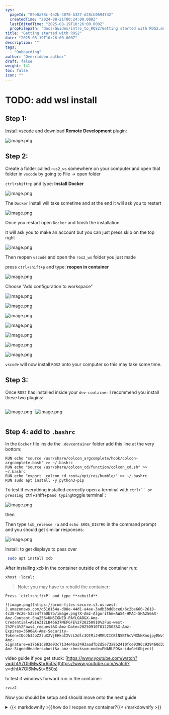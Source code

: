 ```yaml
---
sys:
  pageId: "89e0a78c-4e2b-4070-b327-d28cb0694742"
  createdTime: "2024-08-21T00:24:00.000Z"
  lastEditedTime: "2025-08-19T10:26:00.000Z"
  propFilepath: "docs/Guides/intro_to_ROS2/Getting started with ROS2.md"
title: "Getting started with ROS2"
date: "2025-08-19T10:26:00.000Z"
description: ""
tags:
  - "Onboarding"
author: "Overridden author"
draft: false
weight: 141
toc: false
icon: ""
---
```


# TODO: add wsl install

## Step 1:

[Install vscode](https://code.visualstudio.com/download) and download **Remote Development** plugin:

![image.png](https://prod-files-secure.s3.us-west-2.amazonaws.com/d518164a-d88e-44d1-a4ee-3adb3bd8bce0/efb52993-1881-4a40-b95e-6f020334f022/image.png?X-Amz-Algorithm=AWS4-HMAC-SHA256&X-Amz-Content-Sha256=UNSIGNED-PAYLOAD&X-Amz-Credential=ASIAZI2LB4666G7TJMUF%2F20250910%2Fus-west-2%2Fs3%2Faws4_request&X-Amz-Date=20250910T012242Z&X-Amz-Expires=3600&X-Amz-Security-Token=IQoJb3JpZ2luX2VjEHkaCXVzLXdlc3QtMiJIMEYCIQDXSH1y5rRAr4%2BF9FjbDXfPyJdyfJfQ7kQJRTmLS631HQIhAJ%2FLYMzbNgabD%2B9pv21Yz00JKKXbE3P5P01iPQ2InmoVKogECOL%2F%2F%2F%2F%2F%2F%2F%2F%2F%2FwEQABoMNjM3NDIzMTgzODA1Igxk4KCE7kWLhb0k8rkq3ANKSiaslwllIfCFZSQyS1taHh2XssB%2BvMNv0YYpTNHCRtZgqokSbAJEWEQj092bB52Q%2FLHpvnYrB%2FnYv%2FPgmqGHJDKl3V0CvSxi8b%2FM9OqjvsZvNgovVZ7VdL0SzZBVMxZf%2FewgJrJaPTB7BxXO1fWDL5Q0RmWHviGFLWm6Tl8wu%2F9eBsNE0TPdJx9sasVL1KuFVZl%2F%2FH%2FPXTTD%2BpvtfcowRi48QiD%2F%2Fctbd4sM4FptIzzjFVlYEEIRTg6zlq%2F0B5jfc2j%2BBDrpMVobCmuRafZ6rkyWuBy2MuLDAccg%2FZ89WgI7UTJxZIABtbRe2sDF82ZlpzBibIUSWQ4Tk5zkz%2FLAan6Z%2Fk44BvN1%2BazxpQEwsd2sWVj6IMkBveRagfU4%2FnkHa%2BHjjo9trx8OAYAqIWCHOXYem68c5nqZzqAeEJLNE7yoJedd9Qj6KWA9%2FWqkWr1YS%2BU2r0xytTkm910NjYr83AOthWu1CgF7YDhjbW%2FGshqA8J0iBDV7McLf95HDz9zfnwptz99Z0xNw%2BtMtZ56YsDs1qYs5KvQAsvbbUD7vdIBMEpeh%2Fy7zj29g47VK6RxNzkxx7JR3HXxiLcSYWCjByeFPUZ7GSdmtP8VB%2BJ%2Bnix01r3cG4bq5DHCm%2BDDKi4PGBjqkAcu1eYyKJCVV%2B%2BbTLrqSf5hEmV1OulgpQ7JDke9PS0RFMf7%2BE6TQOuco3wprobb1wMQpviSl27RZALZKUfRt7CgGhIY1DQwyFdDbRFt2PnyqVlR747NfniLnvRevGu5vrJaBV6HFYqw5mZmr9yIqCNJzv1DVvz6UX6pQKKHOY23SHZpL7zsh7e50rk78uukP7Bu9dhNid%2Bh4wfxhEvHc9ZEOGQWH&X-Amz-Signature=37c9eedff1412de68bcb2d23f6f34f5b4f0300f81106b5f9ff5ee890d1546637&X-Amz-SignedHeaders=host&x-amz-checksum-mode=ENABLED&x-id=GetObject)

## Step 2:

Create a folder called `ros2_ws` somewhere on your computer and open that folder in `vscode` by going to File → open folder 

`ctrl+shift+p` and type: **Install Docker**

![image.png](https://prod-files-secure.s3.us-west-2.amazonaws.com/d518164a-d88e-44d1-a4ee-3adb3bd8bce0/2269dc0e-1cd5-47ff-bceb-c04ad9b2eab0/image.png?X-Amz-Algorithm=AWS4-HMAC-SHA256&X-Amz-Content-Sha256=UNSIGNED-PAYLOAD&X-Amz-Credential=ASIAZI2LB4666G7TJMUF%2F20250910%2Fus-west-2%2Fs3%2Faws4_request&X-Amz-Date=20250910T012242Z&X-Amz-Expires=3600&X-Amz-Security-Token=IQoJb3JpZ2luX2VjEHkaCXVzLXdlc3QtMiJIMEYCIQDXSH1y5rRAr4%2BF9FjbDXfPyJdyfJfQ7kQJRTmLS631HQIhAJ%2FLYMzbNgabD%2B9pv21Yz00JKKXbE3P5P01iPQ2InmoVKogECOL%2F%2F%2F%2F%2F%2F%2F%2F%2F%2FwEQABoMNjM3NDIzMTgzODA1Igxk4KCE7kWLhb0k8rkq3ANKSiaslwllIfCFZSQyS1taHh2XssB%2BvMNv0YYpTNHCRtZgqokSbAJEWEQj092bB52Q%2FLHpvnYrB%2FnYv%2FPgmqGHJDKl3V0CvSxi8b%2FM9OqjvsZvNgovVZ7VdL0SzZBVMxZf%2FewgJrJaPTB7BxXO1fWDL5Q0RmWHviGFLWm6Tl8wu%2F9eBsNE0TPdJx9sasVL1KuFVZl%2F%2FH%2FPXTTD%2BpvtfcowRi48QiD%2F%2Fctbd4sM4FptIzzjFVlYEEIRTg6zlq%2F0B5jfc2j%2BBDrpMVobCmuRafZ6rkyWuBy2MuLDAccg%2FZ89WgI7UTJxZIABtbRe2sDF82ZlpzBibIUSWQ4Tk5zkz%2FLAan6Z%2Fk44BvN1%2BazxpQEwsd2sWVj6IMkBveRagfU4%2FnkHa%2BHjjo9trx8OAYAqIWCHOXYem68c5nqZzqAeEJLNE7yoJedd9Qj6KWA9%2FWqkWr1YS%2BU2r0xytTkm910NjYr83AOthWu1CgF7YDhjbW%2FGshqA8J0iBDV7McLf95HDz9zfnwptz99Z0xNw%2BtMtZ56YsDs1qYs5KvQAsvbbUD7vdIBMEpeh%2Fy7zj29g47VK6RxNzkxx7JR3HXxiLcSYWCjByeFPUZ7GSdmtP8VB%2BJ%2Bnix01r3cG4bq5DHCm%2BDDKi4PGBjqkAcu1eYyKJCVV%2B%2BbTLrqSf5hEmV1OulgpQ7JDke9PS0RFMf7%2BE6TQOuco3wprobb1wMQpviSl27RZALZKUfRt7CgGhIY1DQwyFdDbRFt2PnyqVlR747NfniLnvRevGu5vrJaBV6HFYqw5mZmr9yIqCNJzv1DVvz6UX6pQKKHOY23SHZpL7zsh7e50rk78uukP7Bu9dhNid%2Bh4wfxhEvHc9ZEOGQWH&X-Amz-Signature=7fb47daece22cc5605bf67c8f7d19f683fecbb02808278add69a2b1b28c0461f&X-Amz-SignedHeaders=host&x-amz-checksum-mode=ENABLED&x-id=GetObject)

The `Docker` install will take sometime and at the end it will ask you to restart

![image.png](https://prod-files-secure.s3.us-west-2.amazonaws.com/d518164a-d88e-44d1-a4ee-3adb3bd8bce0/ed233f78-be33-4b1f-b89c-9c346c0e961e/image.png?X-Amz-Algorithm=AWS4-HMAC-SHA256&X-Amz-Content-Sha256=UNSIGNED-PAYLOAD&X-Amz-Credential=ASIAZI2LB4666G7TJMUF%2F20250910%2Fus-west-2%2Fs3%2Faws4_request&X-Amz-Date=20250910T012242Z&X-Amz-Expires=3600&X-Amz-Security-Token=IQoJb3JpZ2luX2VjEHkaCXVzLXdlc3QtMiJIMEYCIQDXSH1y5rRAr4%2BF9FjbDXfPyJdyfJfQ7kQJRTmLS631HQIhAJ%2FLYMzbNgabD%2B9pv21Yz00JKKXbE3P5P01iPQ2InmoVKogECOL%2F%2F%2F%2F%2F%2F%2F%2F%2F%2FwEQABoMNjM3NDIzMTgzODA1Igxk4KCE7kWLhb0k8rkq3ANKSiaslwllIfCFZSQyS1taHh2XssB%2BvMNv0YYpTNHCRtZgqokSbAJEWEQj092bB52Q%2FLHpvnYrB%2FnYv%2FPgmqGHJDKl3V0CvSxi8b%2FM9OqjvsZvNgovVZ7VdL0SzZBVMxZf%2FewgJrJaPTB7BxXO1fWDL5Q0RmWHviGFLWm6Tl8wu%2F9eBsNE0TPdJx9sasVL1KuFVZl%2F%2FH%2FPXTTD%2BpvtfcowRi48QiD%2F%2Fctbd4sM4FptIzzjFVlYEEIRTg6zlq%2F0B5jfc2j%2BBDrpMVobCmuRafZ6rkyWuBy2MuLDAccg%2FZ89WgI7UTJxZIABtbRe2sDF82ZlpzBibIUSWQ4Tk5zkz%2FLAan6Z%2Fk44BvN1%2BazxpQEwsd2sWVj6IMkBveRagfU4%2FnkHa%2BHjjo9trx8OAYAqIWCHOXYem68c5nqZzqAeEJLNE7yoJedd9Qj6KWA9%2FWqkWr1YS%2BU2r0xytTkm910NjYr83AOthWu1CgF7YDhjbW%2FGshqA8J0iBDV7McLf95HDz9zfnwptz99Z0xNw%2BtMtZ56YsDs1qYs5KvQAsvbbUD7vdIBMEpeh%2Fy7zj29g47VK6RxNzkxx7JR3HXxiLcSYWCjByeFPUZ7GSdmtP8VB%2BJ%2Bnix01r3cG4bq5DHCm%2BDDKi4PGBjqkAcu1eYyKJCVV%2B%2BbTLrqSf5hEmV1OulgpQ7JDke9PS0RFMf7%2BE6TQOuco3wprobb1wMQpviSl27RZALZKUfRt7CgGhIY1DQwyFdDbRFt2PnyqVlR747NfniLnvRevGu5vrJaBV6HFYqw5mZmr9yIqCNJzv1DVvz6UX6pQKKHOY23SHZpL7zsh7e50rk78uukP7Bu9dhNid%2Bh4wfxhEvHc9ZEOGQWH&X-Amz-Signature=ad9470f0637e18338b0629b80d405a09d00bb2f3abd27ba6210961bb7f634950&X-Amz-SignedHeaders=host&x-amz-checksum-mode=ENABLED&x-id=GetObject)

Once you restart open `Docker` and finish the installation

It will ask you to make an account but you can just press skip on the top right

![image.png](https://prod-files-secure.s3.us-west-2.amazonaws.com/d518164a-d88e-44d1-a4ee-3adb3bd8bce0/21010ad9-1659-4fd9-9f59-9932a09b2a3d/image.png?X-Amz-Algorithm=AWS4-HMAC-SHA256&X-Amz-Content-Sha256=UNSIGNED-PAYLOAD&X-Amz-Credential=ASIAZI2LB4666G7TJMUF%2F20250910%2Fus-west-2%2Fs3%2Faws4_request&X-Amz-Date=20250910T012242Z&X-Amz-Expires=3600&X-Amz-Security-Token=IQoJb3JpZ2luX2VjEHkaCXVzLXdlc3QtMiJIMEYCIQDXSH1y5rRAr4%2BF9FjbDXfPyJdyfJfQ7kQJRTmLS631HQIhAJ%2FLYMzbNgabD%2B9pv21Yz00JKKXbE3P5P01iPQ2InmoVKogECOL%2F%2F%2F%2F%2F%2F%2F%2F%2F%2FwEQABoMNjM3NDIzMTgzODA1Igxk4KCE7kWLhb0k8rkq3ANKSiaslwllIfCFZSQyS1taHh2XssB%2BvMNv0YYpTNHCRtZgqokSbAJEWEQj092bB52Q%2FLHpvnYrB%2FnYv%2FPgmqGHJDKl3V0CvSxi8b%2FM9OqjvsZvNgovVZ7VdL0SzZBVMxZf%2FewgJrJaPTB7BxXO1fWDL5Q0RmWHviGFLWm6Tl8wu%2F9eBsNE0TPdJx9sasVL1KuFVZl%2F%2FH%2FPXTTD%2BpvtfcowRi48QiD%2F%2Fctbd4sM4FptIzzjFVlYEEIRTg6zlq%2F0B5jfc2j%2BBDrpMVobCmuRafZ6rkyWuBy2MuLDAccg%2FZ89WgI7UTJxZIABtbRe2sDF82ZlpzBibIUSWQ4Tk5zkz%2FLAan6Z%2Fk44BvN1%2BazxpQEwsd2sWVj6IMkBveRagfU4%2FnkHa%2BHjjo9trx8OAYAqIWCHOXYem68c5nqZzqAeEJLNE7yoJedd9Qj6KWA9%2FWqkWr1YS%2BU2r0xytTkm910NjYr83AOthWu1CgF7YDhjbW%2FGshqA8J0iBDV7McLf95HDz9zfnwptz99Z0xNw%2BtMtZ56YsDs1qYs5KvQAsvbbUD7vdIBMEpeh%2Fy7zj29g47VK6RxNzkxx7JR3HXxiLcSYWCjByeFPUZ7GSdmtP8VB%2BJ%2Bnix01r3cG4bq5DHCm%2BDDKi4PGBjqkAcu1eYyKJCVV%2B%2BbTLrqSf5hEmV1OulgpQ7JDke9PS0RFMf7%2BE6TQOuco3wprobb1wMQpviSl27RZALZKUfRt7CgGhIY1DQwyFdDbRFt2PnyqVlR747NfniLnvRevGu5vrJaBV6HFYqw5mZmr9yIqCNJzv1DVvz6UX6pQKKHOY23SHZpL7zsh7e50rk78uukP7Bu9dhNid%2Bh4wfxhEvHc9ZEOGQWH&X-Amz-Signature=bdfc4cf0676596f9cc5307730d3541ed740ba74b6156317e6a521369f7a9267e&X-Amz-SignedHeaders=host&x-amz-checksum-mode=ENABLED&x-id=GetObject)

Then reopen `vscode` and open the `ros2_ws` folder you just made

press `ctrl+shift+p` and type: **reopen in container**

![image.png](https://prod-files-secure.s3.us-west-2.amazonaws.com/d518164a-d88e-44d1-a4ee-3adb3bd8bce0/4e93b8c2-41ad-488c-8095-c74205196118/image.png?X-Amz-Algorithm=AWS4-HMAC-SHA256&X-Amz-Content-Sha256=UNSIGNED-PAYLOAD&X-Amz-Credential=ASIAZI2LB4666G7TJMUF%2F20250910%2Fus-west-2%2Fs3%2Faws4_request&X-Amz-Date=20250910T012242Z&X-Amz-Expires=3600&X-Amz-Security-Token=IQoJb3JpZ2luX2VjEHkaCXVzLXdlc3QtMiJIMEYCIQDXSH1y5rRAr4%2BF9FjbDXfPyJdyfJfQ7kQJRTmLS631HQIhAJ%2FLYMzbNgabD%2B9pv21Yz00JKKXbE3P5P01iPQ2InmoVKogECOL%2F%2F%2F%2F%2F%2F%2F%2F%2F%2FwEQABoMNjM3NDIzMTgzODA1Igxk4KCE7kWLhb0k8rkq3ANKSiaslwllIfCFZSQyS1taHh2XssB%2BvMNv0YYpTNHCRtZgqokSbAJEWEQj092bB52Q%2FLHpvnYrB%2FnYv%2FPgmqGHJDKl3V0CvSxi8b%2FM9OqjvsZvNgovVZ7VdL0SzZBVMxZf%2FewgJrJaPTB7BxXO1fWDL5Q0RmWHviGFLWm6Tl8wu%2F9eBsNE0TPdJx9sasVL1KuFVZl%2F%2FH%2FPXTTD%2BpvtfcowRi48QiD%2F%2Fctbd4sM4FptIzzjFVlYEEIRTg6zlq%2F0B5jfc2j%2BBDrpMVobCmuRafZ6rkyWuBy2MuLDAccg%2FZ89WgI7UTJxZIABtbRe2sDF82ZlpzBibIUSWQ4Tk5zkz%2FLAan6Z%2Fk44BvN1%2BazxpQEwsd2sWVj6IMkBveRagfU4%2FnkHa%2BHjjo9trx8OAYAqIWCHOXYem68c5nqZzqAeEJLNE7yoJedd9Qj6KWA9%2FWqkWr1YS%2BU2r0xytTkm910NjYr83AOthWu1CgF7YDhjbW%2FGshqA8J0iBDV7McLf95HDz9zfnwptz99Z0xNw%2BtMtZ56YsDs1qYs5KvQAsvbbUD7vdIBMEpeh%2Fy7zj29g47VK6RxNzkxx7JR3HXxiLcSYWCjByeFPUZ7GSdmtP8VB%2BJ%2Bnix01r3cG4bq5DHCm%2BDDKi4PGBjqkAcu1eYyKJCVV%2B%2BbTLrqSf5hEmV1OulgpQ7JDke9PS0RFMf7%2BE6TQOuco3wprobb1wMQpviSl27RZALZKUfRt7CgGhIY1DQwyFdDbRFt2PnyqVlR747NfniLnvRevGu5vrJaBV6HFYqw5mZmr9yIqCNJzv1DVvz6UX6pQKKHOY23SHZpL7zsh7e50rk78uukP7Bu9dhNid%2Bh4wfxhEvHc9ZEOGQWH&X-Amz-Signature=988e01b2dad160226349b7bb8f92e17ed3e65022ba05a5845c6e0c6512647a74&X-Amz-SignedHeaders=host&x-amz-checksum-mode=ENABLED&x-id=GetObject)

Choose “Add configuration to workspace”

![image.png](https://prod-files-secure.s3.us-west-2.amazonaws.com/d518164a-d88e-44d1-a4ee-3adb3bd8bce0/9560b282-5060-4989-ba37-97e7b2c22476/image.png?X-Amz-Algorithm=AWS4-HMAC-SHA256&X-Amz-Content-Sha256=UNSIGNED-PAYLOAD&X-Amz-Credential=ASIAZI2LB4666G7TJMUF%2F20250910%2Fus-west-2%2Fs3%2Faws4_request&X-Amz-Date=20250910T012242Z&X-Amz-Expires=3600&X-Amz-Security-Token=IQoJb3JpZ2luX2VjEHkaCXVzLXdlc3QtMiJIMEYCIQDXSH1y5rRAr4%2BF9FjbDXfPyJdyfJfQ7kQJRTmLS631HQIhAJ%2FLYMzbNgabD%2B9pv21Yz00JKKXbE3P5P01iPQ2InmoVKogECOL%2F%2F%2F%2F%2F%2F%2F%2F%2F%2FwEQABoMNjM3NDIzMTgzODA1Igxk4KCE7kWLhb0k8rkq3ANKSiaslwllIfCFZSQyS1taHh2XssB%2BvMNv0YYpTNHCRtZgqokSbAJEWEQj092bB52Q%2FLHpvnYrB%2FnYv%2FPgmqGHJDKl3V0CvSxi8b%2FM9OqjvsZvNgovVZ7VdL0SzZBVMxZf%2FewgJrJaPTB7BxXO1fWDL5Q0RmWHviGFLWm6Tl8wu%2F9eBsNE0TPdJx9sasVL1KuFVZl%2F%2FH%2FPXTTD%2BpvtfcowRi48QiD%2F%2Fctbd4sM4FptIzzjFVlYEEIRTg6zlq%2F0B5jfc2j%2BBDrpMVobCmuRafZ6rkyWuBy2MuLDAccg%2FZ89WgI7UTJxZIABtbRe2sDF82ZlpzBibIUSWQ4Tk5zkz%2FLAan6Z%2Fk44BvN1%2BazxpQEwsd2sWVj6IMkBveRagfU4%2FnkHa%2BHjjo9trx8OAYAqIWCHOXYem68c5nqZzqAeEJLNE7yoJedd9Qj6KWA9%2FWqkWr1YS%2BU2r0xytTkm910NjYr83AOthWu1CgF7YDhjbW%2FGshqA8J0iBDV7McLf95HDz9zfnwptz99Z0xNw%2BtMtZ56YsDs1qYs5KvQAsvbbUD7vdIBMEpeh%2Fy7zj29g47VK6RxNzkxx7JR3HXxiLcSYWCjByeFPUZ7GSdmtP8VB%2BJ%2Bnix01r3cG4bq5DHCm%2BDDKi4PGBjqkAcu1eYyKJCVV%2B%2BbTLrqSf5hEmV1OulgpQ7JDke9PS0RFMf7%2BE6TQOuco3wprobb1wMQpviSl27RZALZKUfRt7CgGhIY1DQwyFdDbRFt2PnyqVlR747NfniLnvRevGu5vrJaBV6HFYqw5mZmr9yIqCNJzv1DVvz6UX6pQKKHOY23SHZpL7zsh7e50rk78uukP7Bu9dhNid%2Bh4wfxhEvHc9ZEOGQWH&X-Amz-Signature=af172f20674efc34c94aff2133b940dbf62574c94d8820bf07eb6f38bdd37021&X-Amz-SignedHeaders=host&x-amz-checksum-mode=ENABLED&x-id=GetObject)

![image.png](https://prod-files-secure.s3.us-west-2.amazonaws.com/d518164a-d88e-44d1-a4ee-3adb3bd8bce0/2ee63f81-886b-48e8-a553-dc6e5eac99e4/image.png?X-Amz-Algorithm=AWS4-HMAC-SHA256&X-Amz-Content-Sha256=UNSIGNED-PAYLOAD&X-Amz-Credential=ASIAZI2LB4666G7TJMUF%2F20250910%2Fus-west-2%2Fs3%2Faws4_request&X-Amz-Date=20250910T012242Z&X-Amz-Expires=3600&X-Amz-Security-Token=IQoJb3JpZ2luX2VjEHkaCXVzLXdlc3QtMiJIMEYCIQDXSH1y5rRAr4%2BF9FjbDXfPyJdyfJfQ7kQJRTmLS631HQIhAJ%2FLYMzbNgabD%2B9pv21Yz00JKKXbE3P5P01iPQ2InmoVKogECOL%2F%2F%2F%2F%2F%2F%2F%2F%2F%2FwEQABoMNjM3NDIzMTgzODA1Igxk4KCE7kWLhb0k8rkq3ANKSiaslwllIfCFZSQyS1taHh2XssB%2BvMNv0YYpTNHCRtZgqokSbAJEWEQj092bB52Q%2FLHpvnYrB%2FnYv%2FPgmqGHJDKl3V0CvSxi8b%2FM9OqjvsZvNgovVZ7VdL0SzZBVMxZf%2FewgJrJaPTB7BxXO1fWDL5Q0RmWHviGFLWm6Tl8wu%2F9eBsNE0TPdJx9sasVL1KuFVZl%2F%2FH%2FPXTTD%2BpvtfcowRi48QiD%2F%2Fctbd4sM4FptIzzjFVlYEEIRTg6zlq%2F0B5jfc2j%2BBDrpMVobCmuRafZ6rkyWuBy2MuLDAccg%2FZ89WgI7UTJxZIABtbRe2sDF82ZlpzBibIUSWQ4Tk5zkz%2FLAan6Z%2Fk44BvN1%2BazxpQEwsd2sWVj6IMkBveRagfU4%2FnkHa%2BHjjo9trx8OAYAqIWCHOXYem68c5nqZzqAeEJLNE7yoJedd9Qj6KWA9%2FWqkWr1YS%2BU2r0xytTkm910NjYr83AOthWu1CgF7YDhjbW%2FGshqA8J0iBDV7McLf95HDz9zfnwptz99Z0xNw%2BtMtZ56YsDs1qYs5KvQAsvbbUD7vdIBMEpeh%2Fy7zj29g47VK6RxNzkxx7JR3HXxiLcSYWCjByeFPUZ7GSdmtP8VB%2BJ%2Bnix01r3cG4bq5DHCm%2BDDKi4PGBjqkAcu1eYyKJCVV%2B%2BbTLrqSf5hEmV1OulgpQ7JDke9PS0RFMf7%2BE6TQOuco3wprobb1wMQpviSl27RZALZKUfRt7CgGhIY1DQwyFdDbRFt2PnyqVlR747NfniLnvRevGu5vrJaBV6HFYqw5mZmr9yIqCNJzv1DVvz6UX6pQKKHOY23SHZpL7zsh7e50rk78uukP7Bu9dhNid%2Bh4wfxhEvHc9ZEOGQWH&X-Amz-Signature=d54cb9fc2918790d0614e4771c67012c37e67e4a3e6793df03f291eaf92cd310&X-Amz-SignedHeaders=host&x-amz-checksum-mode=ENABLED&x-id=GetObject)

![image.png](https://prod-files-secure.s3.us-west-2.amazonaws.com/d518164a-d88e-44d1-a4ee-3adb3bd8bce0/e0fd626c-c8b6-4b2c-95d1-fa4c26514504/image.png?X-Amz-Algorithm=AWS4-HMAC-SHA256&X-Amz-Content-Sha256=UNSIGNED-PAYLOAD&X-Amz-Credential=ASIAZI2LB4666G7TJMUF%2F20250910%2Fus-west-2%2Fs3%2Faws4_request&X-Amz-Date=20250910T012242Z&X-Amz-Expires=3600&X-Amz-Security-Token=IQoJb3JpZ2luX2VjEHkaCXVzLXdlc3QtMiJIMEYCIQDXSH1y5rRAr4%2BF9FjbDXfPyJdyfJfQ7kQJRTmLS631HQIhAJ%2FLYMzbNgabD%2B9pv21Yz00JKKXbE3P5P01iPQ2InmoVKogECOL%2F%2F%2F%2F%2F%2F%2F%2F%2F%2FwEQABoMNjM3NDIzMTgzODA1Igxk4KCE7kWLhb0k8rkq3ANKSiaslwllIfCFZSQyS1taHh2XssB%2BvMNv0YYpTNHCRtZgqokSbAJEWEQj092bB52Q%2FLHpvnYrB%2FnYv%2FPgmqGHJDKl3V0CvSxi8b%2FM9OqjvsZvNgovVZ7VdL0SzZBVMxZf%2FewgJrJaPTB7BxXO1fWDL5Q0RmWHviGFLWm6Tl8wu%2F9eBsNE0TPdJx9sasVL1KuFVZl%2F%2FH%2FPXTTD%2BpvtfcowRi48QiD%2F%2Fctbd4sM4FptIzzjFVlYEEIRTg6zlq%2F0B5jfc2j%2BBDrpMVobCmuRafZ6rkyWuBy2MuLDAccg%2FZ89WgI7UTJxZIABtbRe2sDF82ZlpzBibIUSWQ4Tk5zkz%2FLAan6Z%2Fk44BvN1%2BazxpQEwsd2sWVj6IMkBveRagfU4%2FnkHa%2BHjjo9trx8OAYAqIWCHOXYem68c5nqZzqAeEJLNE7yoJedd9Qj6KWA9%2FWqkWr1YS%2BU2r0xytTkm910NjYr83AOthWu1CgF7YDhjbW%2FGshqA8J0iBDV7McLf95HDz9zfnwptz99Z0xNw%2BtMtZ56YsDs1qYs5KvQAsvbbUD7vdIBMEpeh%2Fy7zj29g47VK6RxNzkxx7JR3HXxiLcSYWCjByeFPUZ7GSdmtP8VB%2BJ%2Bnix01r3cG4bq5DHCm%2BDDKi4PGBjqkAcu1eYyKJCVV%2B%2BbTLrqSf5hEmV1OulgpQ7JDke9PS0RFMf7%2BE6TQOuco3wprobb1wMQpviSl27RZALZKUfRt7CgGhIY1DQwyFdDbRFt2PnyqVlR747NfniLnvRevGu5vrJaBV6HFYqw5mZmr9yIqCNJzv1DVvz6UX6pQKKHOY23SHZpL7zsh7e50rk78uukP7Bu9dhNid%2Bh4wfxhEvHc9ZEOGQWH&X-Amz-Signature=55482fb6896f9d3f7cff498a7ba51e1666b3f505bf507fa829c57388247d99ce&X-Amz-SignedHeaders=host&x-amz-checksum-mode=ENABLED&x-id=GetObject)

![image.png](https://prod-files-secure.s3.us-west-2.amazonaws.com/d518164a-d88e-44d1-a4ee-3adb3bd8bce0/a2e13f50-d2ab-4719-a4c2-7ced634bfc9d/image.png?X-Amz-Algorithm=AWS4-HMAC-SHA256&X-Amz-Content-Sha256=UNSIGNED-PAYLOAD&X-Amz-Credential=ASIAZI2LB4666G7TJMUF%2F20250910%2Fus-west-2%2Fs3%2Faws4_request&X-Amz-Date=20250910T012242Z&X-Amz-Expires=3600&X-Amz-Security-Token=IQoJb3JpZ2luX2VjEHkaCXVzLXdlc3QtMiJIMEYCIQDXSH1y5rRAr4%2BF9FjbDXfPyJdyfJfQ7kQJRTmLS631HQIhAJ%2FLYMzbNgabD%2B9pv21Yz00JKKXbE3P5P01iPQ2InmoVKogECOL%2F%2F%2F%2F%2F%2F%2F%2F%2F%2FwEQABoMNjM3NDIzMTgzODA1Igxk4KCE7kWLhb0k8rkq3ANKSiaslwllIfCFZSQyS1taHh2XssB%2BvMNv0YYpTNHCRtZgqokSbAJEWEQj092bB52Q%2FLHpvnYrB%2FnYv%2FPgmqGHJDKl3V0CvSxi8b%2FM9OqjvsZvNgovVZ7VdL0SzZBVMxZf%2FewgJrJaPTB7BxXO1fWDL5Q0RmWHviGFLWm6Tl8wu%2F9eBsNE0TPdJx9sasVL1KuFVZl%2F%2FH%2FPXTTD%2BpvtfcowRi48QiD%2F%2Fctbd4sM4FptIzzjFVlYEEIRTg6zlq%2F0B5jfc2j%2BBDrpMVobCmuRafZ6rkyWuBy2MuLDAccg%2FZ89WgI7UTJxZIABtbRe2sDF82ZlpzBibIUSWQ4Tk5zkz%2FLAan6Z%2Fk44BvN1%2BazxpQEwsd2sWVj6IMkBveRagfU4%2FnkHa%2BHjjo9trx8OAYAqIWCHOXYem68c5nqZzqAeEJLNE7yoJedd9Qj6KWA9%2FWqkWr1YS%2BU2r0xytTkm910NjYr83AOthWu1CgF7YDhjbW%2FGshqA8J0iBDV7McLf95HDz9zfnwptz99Z0xNw%2BtMtZ56YsDs1qYs5KvQAsvbbUD7vdIBMEpeh%2Fy7zj29g47VK6RxNzkxx7JR3HXxiLcSYWCjByeFPUZ7GSdmtP8VB%2BJ%2Bnix01r3cG4bq5DHCm%2BDDKi4PGBjqkAcu1eYyKJCVV%2B%2BbTLrqSf5hEmV1OulgpQ7JDke9PS0RFMf7%2BE6TQOuco3wprobb1wMQpviSl27RZALZKUfRt7CgGhIY1DQwyFdDbRFt2PnyqVlR747NfniLnvRevGu5vrJaBV6HFYqw5mZmr9yIqCNJzv1DVvz6UX6pQKKHOY23SHZpL7zsh7e50rk78uukP7Bu9dhNid%2Bh4wfxhEvHc9ZEOGQWH&X-Amz-Signature=c9897d135b84673cc270d5773d231593da1b4c56eb37cef26661b6e08bad8903&X-Amz-SignedHeaders=host&x-amz-checksum-mode=ENABLED&x-id=GetObject)

![image.png](https://prod-files-secure.s3.us-west-2.amazonaws.com/d518164a-d88e-44d1-a4ee-3adb3bd8bce0/6cc478ad-aaba-4bf7-9fcc-403277ab896c/image.png?X-Amz-Algorithm=AWS4-HMAC-SHA256&X-Amz-Content-Sha256=UNSIGNED-PAYLOAD&X-Amz-Credential=ASIAZI2LB4666G7TJMUF%2F20250910%2Fus-west-2%2Fs3%2Faws4_request&X-Amz-Date=20250910T012242Z&X-Amz-Expires=3600&X-Amz-Security-Token=IQoJb3JpZ2luX2VjEHkaCXVzLXdlc3QtMiJIMEYCIQDXSH1y5rRAr4%2BF9FjbDXfPyJdyfJfQ7kQJRTmLS631HQIhAJ%2FLYMzbNgabD%2B9pv21Yz00JKKXbE3P5P01iPQ2InmoVKogECOL%2F%2F%2F%2F%2F%2F%2F%2F%2F%2FwEQABoMNjM3NDIzMTgzODA1Igxk4KCE7kWLhb0k8rkq3ANKSiaslwllIfCFZSQyS1taHh2XssB%2BvMNv0YYpTNHCRtZgqokSbAJEWEQj092bB52Q%2FLHpvnYrB%2FnYv%2FPgmqGHJDKl3V0CvSxi8b%2FM9OqjvsZvNgovVZ7VdL0SzZBVMxZf%2FewgJrJaPTB7BxXO1fWDL5Q0RmWHviGFLWm6Tl8wu%2F9eBsNE0TPdJx9sasVL1KuFVZl%2F%2FH%2FPXTTD%2BpvtfcowRi48QiD%2F%2Fctbd4sM4FptIzzjFVlYEEIRTg6zlq%2F0B5jfc2j%2BBDrpMVobCmuRafZ6rkyWuBy2MuLDAccg%2FZ89WgI7UTJxZIABtbRe2sDF82ZlpzBibIUSWQ4Tk5zkz%2FLAan6Z%2Fk44BvN1%2BazxpQEwsd2sWVj6IMkBveRagfU4%2FnkHa%2BHjjo9trx8OAYAqIWCHOXYem68c5nqZzqAeEJLNE7yoJedd9Qj6KWA9%2FWqkWr1YS%2BU2r0xytTkm910NjYr83AOthWu1CgF7YDhjbW%2FGshqA8J0iBDV7McLf95HDz9zfnwptz99Z0xNw%2BtMtZ56YsDs1qYs5KvQAsvbbUD7vdIBMEpeh%2Fy7zj29g47VK6RxNzkxx7JR3HXxiLcSYWCjByeFPUZ7GSdmtP8VB%2BJ%2Bnix01r3cG4bq5DHCm%2BDDKi4PGBjqkAcu1eYyKJCVV%2B%2BbTLrqSf5hEmV1OulgpQ7JDke9PS0RFMf7%2BE6TQOuco3wprobb1wMQpviSl27RZALZKUfRt7CgGhIY1DQwyFdDbRFt2PnyqVlR747NfniLnvRevGu5vrJaBV6HFYqw5mZmr9yIqCNJzv1DVvz6UX6pQKKHOY23SHZpL7zsh7e50rk78uukP7Bu9dhNid%2Bh4wfxhEvHc9ZEOGQWH&X-Amz-Signature=987ec8024c92134f6e6499d013454f1c055a81a187ef3fe18a5801cd1037b0d2&X-Amz-SignedHeaders=host&x-amz-checksum-mode=ENABLED&x-id=GetObject)

![image.png](https://prod-files-secure.s3.us-west-2.amazonaws.com/d518164a-d88e-44d1-a4ee-3adb3bd8bce0/53255b28-f75e-430f-b9e3-c0ac8577e42b/image.png?X-Amz-Algorithm=AWS4-HMAC-SHA256&X-Amz-Content-Sha256=UNSIGNED-PAYLOAD&X-Amz-Credential=ASIAZI2LB4666G7TJMUF%2F20250910%2Fus-west-2%2Fs3%2Faws4_request&X-Amz-Date=20250910T012242Z&X-Amz-Expires=3600&X-Amz-Security-Token=IQoJb3JpZ2luX2VjEHkaCXVzLXdlc3QtMiJIMEYCIQDXSH1y5rRAr4%2BF9FjbDXfPyJdyfJfQ7kQJRTmLS631HQIhAJ%2FLYMzbNgabD%2B9pv21Yz00JKKXbE3P5P01iPQ2InmoVKogECOL%2F%2F%2F%2F%2F%2F%2F%2F%2F%2FwEQABoMNjM3NDIzMTgzODA1Igxk4KCE7kWLhb0k8rkq3ANKSiaslwllIfCFZSQyS1taHh2XssB%2BvMNv0YYpTNHCRtZgqokSbAJEWEQj092bB52Q%2FLHpvnYrB%2FnYv%2FPgmqGHJDKl3V0CvSxi8b%2FM9OqjvsZvNgovVZ7VdL0SzZBVMxZf%2FewgJrJaPTB7BxXO1fWDL5Q0RmWHviGFLWm6Tl8wu%2F9eBsNE0TPdJx9sasVL1KuFVZl%2F%2FH%2FPXTTD%2BpvtfcowRi48QiD%2F%2Fctbd4sM4FptIzzjFVlYEEIRTg6zlq%2F0B5jfc2j%2BBDrpMVobCmuRafZ6rkyWuBy2MuLDAccg%2FZ89WgI7UTJxZIABtbRe2sDF82ZlpzBibIUSWQ4Tk5zkz%2FLAan6Z%2Fk44BvN1%2BazxpQEwsd2sWVj6IMkBveRagfU4%2FnkHa%2BHjjo9trx8OAYAqIWCHOXYem68c5nqZzqAeEJLNE7yoJedd9Qj6KWA9%2FWqkWr1YS%2BU2r0xytTkm910NjYr83AOthWu1CgF7YDhjbW%2FGshqA8J0iBDV7McLf95HDz9zfnwptz99Z0xNw%2BtMtZ56YsDs1qYs5KvQAsvbbUD7vdIBMEpeh%2Fy7zj29g47VK6RxNzkxx7JR3HXxiLcSYWCjByeFPUZ7GSdmtP8VB%2BJ%2Bnix01r3cG4bq5DHCm%2BDDKi4PGBjqkAcu1eYyKJCVV%2B%2BbTLrqSf5hEmV1OulgpQ7JDke9PS0RFMf7%2BE6TQOuco3wprobb1wMQpviSl27RZALZKUfRt7CgGhIY1DQwyFdDbRFt2PnyqVlR747NfniLnvRevGu5vrJaBV6HFYqw5mZmr9yIqCNJzv1DVvz6UX6pQKKHOY23SHZpL7zsh7e50rk78uukP7Bu9dhNid%2Bh4wfxhEvHc9ZEOGQWH&X-Amz-Signature=fd7999f461f0a4b9279576c077618c02b88f9640187ba3dead60d3adfc702fd7&X-Amz-SignedHeaders=host&x-amz-checksum-mode=ENABLED&x-id=GetObject)

![image.png](https://prod-files-secure.s3.us-west-2.amazonaws.com/d518164a-d88e-44d1-a4ee-3adb3bd8bce0/7c562767-5af9-4ffb-97d1-327bcdf4ee00/image.png?X-Amz-Algorithm=AWS4-HMAC-SHA256&X-Amz-Content-Sha256=UNSIGNED-PAYLOAD&X-Amz-Credential=ASIAZI2LB4666G7TJMUF%2F20250910%2Fus-west-2%2Fs3%2Faws4_request&X-Amz-Date=20250910T012242Z&X-Amz-Expires=3600&X-Amz-Security-Token=IQoJb3JpZ2luX2VjEHkaCXVzLXdlc3QtMiJIMEYCIQDXSH1y5rRAr4%2BF9FjbDXfPyJdyfJfQ7kQJRTmLS631HQIhAJ%2FLYMzbNgabD%2B9pv21Yz00JKKXbE3P5P01iPQ2InmoVKogECOL%2F%2F%2F%2F%2F%2F%2F%2F%2F%2FwEQABoMNjM3NDIzMTgzODA1Igxk4KCE7kWLhb0k8rkq3ANKSiaslwllIfCFZSQyS1taHh2XssB%2BvMNv0YYpTNHCRtZgqokSbAJEWEQj092bB52Q%2FLHpvnYrB%2FnYv%2FPgmqGHJDKl3V0CvSxi8b%2FM9OqjvsZvNgovVZ7VdL0SzZBVMxZf%2FewgJrJaPTB7BxXO1fWDL5Q0RmWHviGFLWm6Tl8wu%2F9eBsNE0TPdJx9sasVL1KuFVZl%2F%2FH%2FPXTTD%2BpvtfcowRi48QiD%2F%2Fctbd4sM4FptIzzjFVlYEEIRTg6zlq%2F0B5jfc2j%2BBDrpMVobCmuRafZ6rkyWuBy2MuLDAccg%2FZ89WgI7UTJxZIABtbRe2sDF82ZlpzBibIUSWQ4Tk5zkz%2FLAan6Z%2Fk44BvN1%2BazxpQEwsd2sWVj6IMkBveRagfU4%2FnkHa%2BHjjo9trx8OAYAqIWCHOXYem68c5nqZzqAeEJLNE7yoJedd9Qj6KWA9%2FWqkWr1YS%2BU2r0xytTkm910NjYr83AOthWu1CgF7YDhjbW%2FGshqA8J0iBDV7McLf95HDz9zfnwptz99Z0xNw%2BtMtZ56YsDs1qYs5KvQAsvbbUD7vdIBMEpeh%2Fy7zj29g47VK6RxNzkxx7JR3HXxiLcSYWCjByeFPUZ7GSdmtP8VB%2BJ%2Bnix01r3cG4bq5DHCm%2BDDKi4PGBjqkAcu1eYyKJCVV%2B%2BbTLrqSf5hEmV1OulgpQ7JDke9PS0RFMf7%2BE6TQOuco3wprobb1wMQpviSl27RZALZKUfRt7CgGhIY1DQwyFdDbRFt2PnyqVlR747NfniLnvRevGu5vrJaBV6HFYqw5mZmr9yIqCNJzv1DVvz6UX6pQKKHOY23SHZpL7zsh7e50rk78uukP7Bu9dhNid%2Bh4wfxhEvHc9ZEOGQWH&X-Amz-Signature=d7028c8331f78eb58d8ba66e4cd7681665db1a50a76d4f922f5d93c254874dcd&X-Amz-SignedHeaders=host&x-amz-checksum-mode=ENABLED&x-id=GetObject)

`vscode` will now install `ROS2` onto your computer so this may take some time.

## Step 3:

Once `ROS2` has installed inside your `dev-container` I recommend you install these two plugins:

<div style="display: flex;flex-direction: row; column-gap:10px; justify-content: left;">
<div>

![image.png](https://prod-files-secure.s3.us-west-2.amazonaws.com/d518164a-d88e-44d1-a4ee-3adb3bd8bce0/3fc3d550-5a54-4ba1-ba6b-faa01cdb7369/image.png?X-Amz-Algorithm=AWS4-HMAC-SHA256&X-Amz-Content-Sha256=UNSIGNED-PAYLOAD&X-Amz-Credential=ASIAZI2LB4664RD7SDTQ%2F20250910%2Fus-west-2%2Fs3%2Faws4_request&X-Amz-Date=20250910T012250Z&X-Amz-Expires=3600&X-Amz-Security-Token=IQoJb3JpZ2luX2VjEHkaCXVzLXdlc3QtMiJIMEYCIQDU0iidjMBS9LZ%2Bq7W63X%2FLVNBYK7vw5LlFrSORVvSDQAIhAK4e1ZuYhIDAl13yLblpOGkMWRrY2OAaJqdAY1txIqspKogECOL%2F%2F%2F%2F%2F%2F%2F%2F%2F%2FwEQABoMNjM3NDIzMTgzODA1Igz88eEg1%2BAbNB6nd2cq3ANtogWjPCuOBbvnOnHY6w1IvkLvJbRK0rFU6Gl2%2BiwGCjAWCHDyVtIHDXPLKvGUL8kPw%2Bj39a1YCZqDS%2FTnIpRBjLRUfEV8qGIv62RGf2hyuHpQWoJw4L3MQPoaFRb%2FhGSHhCj9mWrtYScGiSelVkg3dcI2oVFRzCpf4FqYRNXHJqjAebBWpQJ62q%2FYot5UaW3MygGxifroRgTXfXiHJL63hb7OcIrssXJVYHb8cc3rsxsKCYuMyJRaQjqIRS6n%2FrZf1kfb7rTdsoIBHmCv64qTJyIivC3vKo0Upo1qHmLeU2%2BdREnmj8ZiC7Nd79ZxOTaR59fluC9Nm6peQ%2BOI%2BL3pPor7dS72LPqNAwvPTx69upGJRuQbLiNGzTBLf3znR6ftR%2Fi%2Bmiq5NevP7vV5%2FdDaxgZIL7vPY%2FCVYxdEjeJM%2BJ50CSj%2BGuGJaN3cAylyQX3ua%2FdiPo2%2BVaMOdEu1oVHg0cMcCauX1gs2b6TFgeCuSzPFnQMboIBufAWItS%2BV9KmcuClvBgLtAAL0O%2BTJWSsyKxp1hH%2Bku9Eh5g1nXNTvbDtm84uYORvdp9aGRIpLZ1ud02ZzO8LIOgh1Zj%2Bv90D4TNnXnrQZUNlHAY8h2eBHV2iKKW6wzLMRZyaQ%2BjDZi4PGBjqkATtacmolUMubaVjNdmO0wl0nnx9SDAKqyc4rfOY9JxUPAfaSZoIV280p4%2Bx%2FClbhFpqgxgPghRXBY5u%2ByaYN7MBbcZzucWIem34xBHGT6iTRv%2FCwuj1wgPq6GLXfiy%2B7IbdJHHPSD1zV5b%2FgBUZ2ZsAf%2BtOMeGB15Tw5go55WRKCwKAFxBTvTexqP7F5KRVjr7cYkaeOhKB%2BQlt0f2nPJ50tFJnd&X-Amz-Signature=e47a7214832e468a0e11209e33b7445da1d7a52be77852c94e4e977afde80822&X-Amz-SignedHeaders=host&x-amz-checksum-mode=ENABLED&x-id=GetObject)

</div>
<div>

![image.png](https://prod-files-secure.s3.us-west-2.amazonaws.com/d518164a-d88e-44d1-a4ee-3adb3bd8bce0/d994cc66-13c2-4093-a5a3-f84cf4601a82/image.png?X-Amz-Algorithm=AWS4-HMAC-SHA256&X-Amz-Content-Sha256=UNSIGNED-PAYLOAD&X-Amz-Credential=ASIAZI2LB466WDNDKQLV%2F20250910%2Fus-west-2%2Fs3%2Faws4_request&X-Amz-Date=20250910T012250Z&X-Amz-Expires=3600&X-Amz-Security-Token=IQoJb3JpZ2luX2VjEHkaCXVzLXdlc3QtMiJGMEQCICKl4g%2FCZfToWoXCdt4SuK2cJjZHYRjO9LpUFITd4AdoAiAspAJPNpY5PfGg%2FzPyPFT%2F5uRMZJ7nIk0rcUPQ5ghwkyqIBAjh%2F%2F%2F%2F%2F%2F%2F%2F%2F%2F8BEAAaDDYzNzQyMzE4MzgwNSIMoThfNWaom7e%2BMIurKtwDPc2mKzgANEszP7tXVJ1YRQzu%2B7o%2FP3yYWitgNL72Zb8HkgWb9mA%2BO4eSzn%2Fqahh0XGBebeSDcvNr6j0owj9ev4nPIgiDt5PZ%2Bf8TeZOt3BKOQ%2FrGtwoGHaaLbhpDstOnTJl%2F9V2jincCeQmTnQ1uARRbeNHJ9n3%2BJ6MvpkBcjeSuwE%2B3G9XT22SUi1T1%2Bc9u6NcGZxKiZdo5K55nUnt6pdtKdPyxlfUWaPt20525DK9OcpOCnqlf%2BhNe8npv8JnjlS2TUmaSLIYrp6AQ7%2F7yIj%2FTxKTu1h90rpZlzopX4juF%2B1rKO2T%2BCfIuGSCAvol%2FauiyUzirfXxW6rq7lKngnoCzPD7ea0nIvg06JG91UycYR5seu6pRcxOZlDHRPZ0HsRz4tijC%2F6HMJLd0ypO57zZq8ULPvWsgYra7DdqZJLKRVBhx%2FgBACKmXQAUXhUvrpe33ViOLHb87gfDpyieDm1PwUWKJ2TEDo6I1bWBSsXSIKD04ypPEgwT6kQr6Ug8UFKjYl9SSQEWqM%2FTU8fwIAavMpyw%2FT5tKg0ogW6gHuqtOX3avuF4GZ2bE1zWjHoVsIK%2B8nqTblui3hOm6G8rYqoApDm07%2BlVtRIo%2BQzdntgHZOXfcIV1w15fUaKkw3YuDxgY6pgE1dgb46k7VlRtg%2FIQlP5mH%2BYFxeXv4rO0rPjlNiIX5hKFFKoErDK7SbFB%2FAM6pNgIDyzzkHzw%2FboWgSQ8GZYVjkGSIwXdoizD5Rk7Xj8pM2cDqA1oFbdcOSgDFIDX6Jw7VzmPdHv%2FNFL1FJ8inZzVWWEhtVs6LGeoQsiUPcxu8AdF819uL6fTEOTs0KIaSJ3uh03npzv8w%2BnOL9f3sIrhL4Ow4JPwW&X-Amz-Signature=09677b1e5d67e520d3a1591d7ad90d8d32992a7979da2787f2e0a5f1d7056270&X-Amz-SignedHeaders=host&x-amz-checksum-mode=ENABLED&x-id=GetObject)

</div>
</div>

## Step 4: add to `.bashrc`

In the `Docker` file inside the `.devcontainer` folder add this line at the very bottom: 

```docker
RUN echo "source /usr/share/colcon_argcomplete/hook/colcon-argcomplete.bash" >> ~/.bashrc
RUN echo "source /usr/share/colcon_cd/function/colcon_cd.sh" >> ~/.bashrc
RUN echo "export _colcon_cd_root=/opt/ros/humble/" >> ~/.bashrc
RUN sudo apt install -y python3-pip 
```

To test if everything installed correctly open a terminal with `ctrl+`` or pressing `ctrl+shift+p` and typing `toggle terminal`:

![image.png](https://prod-files-secure.s3.us-west-2.amazonaws.com/d518164a-d88e-44d1-a4ee-3adb3bd8bce0/6a4943d8-b04e-4c02-9a58-775f3384d1a5/image.png?X-Amz-Algorithm=AWS4-HMAC-SHA256&X-Amz-Content-Sha256=UNSIGNED-PAYLOAD&X-Amz-Credential=ASIAZI2LB4666G7TJMUF%2F20250910%2Fus-west-2%2Fs3%2Faws4_request&X-Amz-Date=20250910T012243Z&X-Amz-Expires=3600&X-Amz-Security-Token=IQoJb3JpZ2luX2VjEHkaCXVzLXdlc3QtMiJIMEYCIQDXSH1y5rRAr4%2BF9FjbDXfPyJdyfJfQ7kQJRTmLS631HQIhAJ%2FLYMzbNgabD%2B9pv21Yz00JKKXbE3P5P01iPQ2InmoVKogECOL%2F%2F%2F%2F%2F%2F%2F%2F%2F%2FwEQABoMNjM3NDIzMTgzODA1Igxk4KCE7kWLhb0k8rkq3ANKSiaslwllIfCFZSQyS1taHh2XssB%2BvMNv0YYpTNHCRtZgqokSbAJEWEQj092bB52Q%2FLHpvnYrB%2FnYv%2FPgmqGHJDKl3V0CvSxi8b%2FM9OqjvsZvNgovVZ7VdL0SzZBVMxZf%2FewgJrJaPTB7BxXO1fWDL5Q0RmWHviGFLWm6Tl8wu%2F9eBsNE0TPdJx9sasVL1KuFVZl%2F%2FH%2FPXTTD%2BpvtfcowRi48QiD%2F%2Fctbd4sM4FptIzzjFVlYEEIRTg6zlq%2F0B5jfc2j%2BBDrpMVobCmuRafZ6rkyWuBy2MuLDAccg%2FZ89WgI7UTJxZIABtbRe2sDF82ZlpzBibIUSWQ4Tk5zkz%2FLAan6Z%2Fk44BvN1%2BazxpQEwsd2sWVj6IMkBveRagfU4%2FnkHa%2BHjjo9trx8OAYAqIWCHOXYem68c5nqZzqAeEJLNE7yoJedd9Qj6KWA9%2FWqkWr1YS%2BU2r0xytTkm910NjYr83AOthWu1CgF7YDhjbW%2FGshqA8J0iBDV7McLf95HDz9zfnwptz99Z0xNw%2BtMtZ56YsDs1qYs5KvQAsvbbUD7vdIBMEpeh%2Fy7zj29g47VK6RxNzkxx7JR3HXxiLcSYWCjByeFPUZ7GSdmtP8VB%2BJ%2Bnix01r3cG4bq5DHCm%2BDDKi4PGBjqkAcu1eYyKJCVV%2B%2BbTLrqSf5hEmV1OulgpQ7JDke9PS0RFMf7%2BE6TQOuco3wprobb1wMQpviSl27RZALZKUfRt7CgGhIY1DQwyFdDbRFt2PnyqVlR747NfniLnvRevGu5vrJaBV6HFYqw5mZmr9yIqCNJzv1DVvz6UX6pQKKHOY23SHZpL7zsh7e50rk78uukP7Bu9dhNid%2Bh4wfxhEvHc9ZEOGQWH&X-Amz-Signature=517d1b0b75523550b9d273f726665cb6c777ea3c9cb3031dc35fb5627f7ad2d3&X-Amz-SignedHeaders=host&x-amz-checksum-mode=ENABLED&x-id=GetObject)

then 

Then type `lsb_release -a` and `echo $ROS_DISTRO` in the command prompt and you should get similar responses:

![image.png](https://prod-files-secure.s3.us-west-2.amazonaws.com/d518164a-d88e-44d1-a4ee-3adb3bd8bce0/3e635dec-a805-4e85-8b9e-d000e5b71a4e/image.png?X-Amz-Algorithm=AWS4-HMAC-SHA256&X-Amz-Content-Sha256=UNSIGNED-PAYLOAD&X-Amz-Credential=ASIAZI2LB4666G7TJMUF%2F20250910%2Fus-west-2%2Fs3%2Faws4_request&X-Amz-Date=20250910T012243Z&X-Amz-Expires=3600&X-Amz-Security-Token=IQoJb3JpZ2luX2VjEHkaCXVzLXdlc3QtMiJIMEYCIQDXSH1y5rRAr4%2BF9FjbDXfPyJdyfJfQ7kQJRTmLS631HQIhAJ%2FLYMzbNgabD%2B9pv21Yz00JKKXbE3P5P01iPQ2InmoVKogECOL%2F%2F%2F%2F%2F%2F%2F%2F%2F%2FwEQABoMNjM3NDIzMTgzODA1Igxk4KCE7kWLhb0k8rkq3ANKSiaslwllIfCFZSQyS1taHh2XssB%2BvMNv0YYpTNHCRtZgqokSbAJEWEQj092bB52Q%2FLHpvnYrB%2FnYv%2FPgmqGHJDKl3V0CvSxi8b%2FM9OqjvsZvNgovVZ7VdL0SzZBVMxZf%2FewgJrJaPTB7BxXO1fWDL5Q0RmWHviGFLWm6Tl8wu%2F9eBsNE0TPdJx9sasVL1KuFVZl%2F%2FH%2FPXTTD%2BpvtfcowRi48QiD%2F%2Fctbd4sM4FptIzzjFVlYEEIRTg6zlq%2F0B5jfc2j%2BBDrpMVobCmuRafZ6rkyWuBy2MuLDAccg%2FZ89WgI7UTJxZIABtbRe2sDF82ZlpzBibIUSWQ4Tk5zkz%2FLAan6Z%2Fk44BvN1%2BazxpQEwsd2sWVj6IMkBveRagfU4%2FnkHa%2BHjjo9trx8OAYAqIWCHOXYem68c5nqZzqAeEJLNE7yoJedd9Qj6KWA9%2FWqkWr1YS%2BU2r0xytTkm910NjYr83AOthWu1CgF7YDhjbW%2FGshqA8J0iBDV7McLf95HDz9zfnwptz99Z0xNw%2BtMtZ56YsDs1qYs5KvQAsvbbUD7vdIBMEpeh%2Fy7zj29g47VK6RxNzkxx7JR3HXxiLcSYWCjByeFPUZ7GSdmtP8VB%2BJ%2Bnix01r3cG4bq5DHCm%2BDDKi4PGBjqkAcu1eYyKJCVV%2B%2BbTLrqSf5hEmV1OulgpQ7JDke9PS0RFMf7%2BE6TQOuco3wprobb1wMQpviSl27RZALZKUfRt7CgGhIY1DQwyFdDbRFt2PnyqVlR747NfniLnvRevGu5vrJaBV6HFYqw5mZmr9yIqCNJzv1DVvz6UX6pQKKHOY23SHZpL7zsh7e50rk78uukP7Bu9dhNid%2Bh4wfxhEvHc9ZEOGQWH&X-Amz-Signature=f745220ab8757d478421130ce63850cd3dd17a9a3c8ce66d15b6fb92d2303cb5&X-Amz-SignedHeaders=host&x-amz-checksum-mode=ENABLED&x-id=GetObject)

Install:  to get displays to pass over

```bash
 sudo apt install xcb
```

After installing xcb in the container outside of the container run:

```python
xhost +local:
```

> Note: you may have to rebuild the container:

	Press `ctrl+shift+P` and type **rebuild**

	![image.png](https://prod-files-secure.s3.us-west-2.amazonaws.com/d518164a-d88e-44d1-a4ee-3adb3bd8bce0/6c2be660-2618-4c38-9c26-53554f7a0b7b/image.png?X-Amz-Algorithm=AWS4-HMAC-SHA256&X-Amz-Content-Sha256=UNSIGNED-PAYLOAD&X-Amz-Credential=ASIAZI2LB46637MEFGFE%2F20250910%2Fus-west-2%2Fs3%2Faws4_request&X-Amz-Date=20250910T012250Z&X-Amz-Expires=3600&X-Amz-Security-Token=IQoJb3JpZ2luX2VjEHkaCXVzLXdlc3QtMiJHMEUCICBlNSBThcVNXkNXnojpyRWv7eHdb3NLzuxzCqWWuFlpAiEA0xuFUuXQG1bKNIQvMXuPBTCQlGfMMWOektzl0uj6%2FagqiAQI4v%2F%2F%2F%2F%2F%2F%2F%2F%2F%2FARAAGgw2Mzc0MjMxODM4MDUiDAwpQKs%2Bhi1n%2BAbhvyrcAzyQA4nHbizgXYRjz3iWY9SYkxVf7%2FrHa2zEhvPAFythzxDYGYPw87%2B5%2FiPhxkCGfbw9Uw0InNU6hRSrqePFti96n700EJaKTrqiVPkLngRGgFZJxv91AN7cBJApo0JYSrL61H3EGQoR6%2FjZBRY4PXhi5dTxRU%2FMD9ilCrJMh3A4wlc%2Fq2PSDbin5pPHzPbiyQcBr6nggoflk0WV1PDGaMh%2FauMnw0AYOxCT8gvBOrvrwXg83UkFqs704Mxex3j2aSfMsMG7%2B2XlEYzn4%2FjJekjkK3j%2BlgtsF86zpeGkl6Dz3KcJiTkoo6JNPXWBBzZRnfiDdcW%2FdAkVvr0O5UAscDIjzJA00Cx0cdraU744qhbQHvIDcUYQ3S0OvNoVM%2BF6XslKQDg4QPPmmOpyUhc4kAAZchWiLDuj0uyPyOxrqZsJHVc5CrukqJ%2FJW22SEmiHADbxoPMq1Je5huQ6qxix19jPt3sfdv3zOguju0wJBS8GrpFfQMReetD2sCVLLduuF6c3pFtDgWDb1lahvTV9mDfC%2F0bi5kcH16YuY%2FdGfKgmpCcxlFB40qpgkwiiqfj4ylAju%2BvvIzYMTsI3YXUwQufaeLY%2BgE4XN5%2F1bXrEnkFp2xn5exzs7OH%2FTjxbMIKMg8YGOqUBym3Df3d1rNFb0AJ3HSDFsZ3z%2F4tEI25DcPffoqd00IpqCp5P3Za7GBoRqh83W7Pkfq6l0Hj2gwdAzsa0Mtc7u6I2D0h3hl8IX4aiYe5e5SMBBwY6d13gs3b3jBYEjHCiQvYW4Nh0YYJdSjnIi9hMmI1nwV2qZZkq%2BSjknHB9zfvlA8vxh9M9GPM4V5NOYygAYOQ%2FzOImcadQFBfxiCXkrrHE6E4g&X-Amz-Signature=e17661c802e93c7134e4ba3493aadfb2d5e73a8b2410fce9396c929460d321e8&X-Amz-SignedHeaders=host&x-amz-checksum-mode=ENABLED&x-id=GetObject)

video guide if you get stuck: [https://www.youtube.com/watch?v=dihfA7Ol6Mw&t=650s](https://www.youtube.com/watch?v=dihfA7Ol6Mw&t=650s)

to test if windows forward run in the container:

```bash
rviz2
```

Now you should be setup and should move onto the next guide 

<details>
  <summary>{{< markdownify >}}how do I reopen my container?{{< /markdownify >}}</summary>
  
TODO:

</details>


